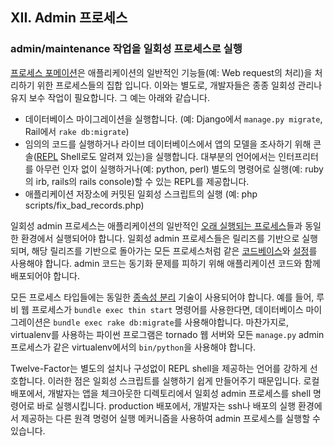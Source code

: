 ## XII. Admin 프로세스

### admin/maintenance 작업을 일회성 프로세스로 실행

[프로세스 포메이션](./concurrency)은 애플리케이션의 일반적인 기능들(예: Web request의 처리)을 처리하기 위한 프로세스들의 집합 입니다. 이와는 별도로, 개발자들은 종종 일회성 관리나 유지 보수 작업이 필요합니다. 그 예는 아래와 같습니다.

* 데이터베이스 마이그레이션을 실행합니다. (예: Django에서 `manage.py migrate`, Rail에서 `rake db:migrate`)
* 임의의 코드를 실행하거나 라이브 데이터베이스에서 앱의 모델을 조사하기 위해 콘솔([REPL](http://en.wikipedia.org/wiki/Read-eval-print_loop) Shell로도 알려져 있는)을 실행합니다. 대부분의 언어에서는 인터프리터를 아무런 인자 없이 실행하거나(예: python, perl) 별도의 명령어로 실행(예: ruby의 irb, rails의 rails console)할 수 있는 REPL를 제공합니다.
* 애플리케이션 저장소에 커밋된 일회성 스크립트의 실행 (예: php scripts/fix_bad_records.php)

일회성 admin 프로세스는 애플리케이션의 일반적인 [오래 실행되는 프로세스](./processes)들과 동일한 환경에서 실행되어야 합니다. 일회성 admin 프로세스들은 릴리즈를 기반으로 실행되며, 해당 릴리즈를 기반으로 돌아가는 모든 프로세스처럼 같은 [코드베이스](./codebase)와 [설정](./config)를 사용해야 합니다. admin 코드는 동기화 문제를 피하기 위해 애플리케이션 코드와 함께 배포되어야 합니다.

모든 프로세스 타입들에는 동일한 [종속성 분리](./dependencies) 기술이 사용되어야 합니다. 예를 들어,
루비 웹 프로세스가 `bundle exec thin start` 명령어를 사용한다면, 데이터베이스 마이그레이션은 `bundle exec rake db:migrate`를 사용해야합니다. 마찬가지로, virtualenv를 사용하는 파이썬 프로그램은 tornado 웹 서버와 모든 `manage.py`  admin 프로세스가 같은 virtualenv에서의 `bin/python`을 사용해야 합니다.

Twelve-Factor는 별도의 설치나 구성없이 REPL shell을 제공하는 언어를 강하게 선호합니다. 이러한 점은 일회성 스크립트를 실행하기 쉽게 만들어주기 때문입니다. 로컬 배포에서, 개발자는 앱을 체크아웃한 디렉토리에서 일회성 admin 프로세스를 shell 명령어로 바로 실행시킵니다. production 배포에서, 개발자는 ssh나 배포의 실행 환경에서 제공하는 다른 원격 명령어 실행 메커니즘을 사용하여 admin 프로세스를 실행할 수 있습니다.